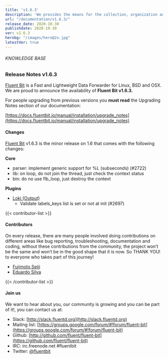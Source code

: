 ```yaml
---
title: 'v1.6.3'
description: 'We provides the means for the collection, organization and computerized retrieval of knowledgeand Lightweight Data Forwarder for Linux, BSD and OSX. We are proud to announce the availability of Fluent Bit v1.6.3.'
url: "/documentation/v1.6.3/"
release_date: 2020-10-30
publishdate: 2020-10-30
ver: v1.6.3
herobg: "/images/hero@2x.jpg"
latestVer: true
---
```



###### KNOWLEDGE BASE

### Release Notes v1.6.3

[Fluent Bit](https://fluentbit.io/) is a Fast and Lightweight Data Forwarder for Linux, BSD and OSX. We are proud to announce the availability of **Fluent Bit v1.6.3.**

For people upgrading from previous versions you **must read** the Upgrading Notes section of our documentation:

[https://docs.fluentbit.io/manual/installation/upgrade_notes](https://docs.fluentbit.io/manual/installation/upgrade_notes)

#### Changes

[Fluent Bit](https://fluentbit.io) v1.6.3 is the minor release on 1.6 that comes with the following changes:


**Core**

* parser: implement generic support for %L (subseconds) (#2722)
* lib: on loop, do not join the thread, just check the context status
* bin: do no use flb_loop, just destroy the context


**Plugins**

* [Loki (Output)](https://docs.fluentbit.io/manual/pipeline/outputs/loki/)
  * Validate labels_keys list is set or not at init (#2697)


{{< contributor-list >}}

#### Contributors

On every release, there are many people involved doing contributions on different areas like bug reporting, troubleshooting, documentation and coding, without these contributions from the community, the project won’t be the same and won’t be in the good shape that it is now. So THANK YOU! to everyone who takes part of this journey!

* [Fujimoto Seiji](https://github.com/fujimotos)
* [Eduardo Silva](https://github.com/edsiper)

{{< /contributor-list >}}

#### Join us

We want to hear about you, our community is growing and you can be part of it!, you can contact us at:

* Slack: [http://slack.fluentd.org](http://slack.fluentd.org)
* Mailing list: [https://groups.google.com/forum/#!forum/fluent-bit](https://groups.google.com/forum/#!forum/fluent-bit)
* Github: [http://github.com/fluent/fluent-bit](https://github.com/fluent/fluent-bit)
* IRC: irc.freenode.net #fluentbit
* Twitter: [@fluentbit](https://twitter.com/fluentbit)